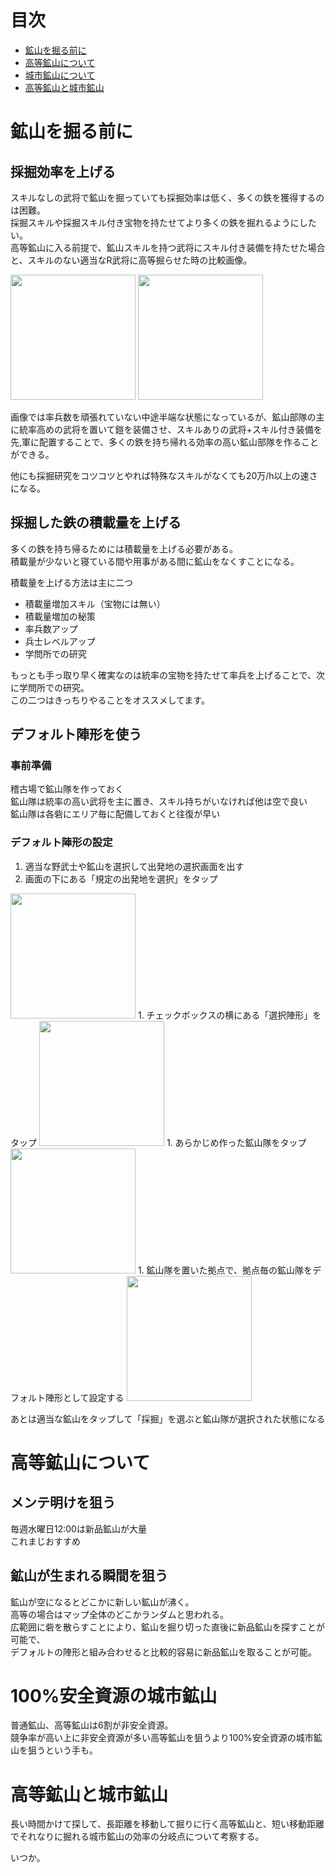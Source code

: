 # 目次

   * [鉱山を掘る前に](#鉱山を掘る前に)
   * [高等鉱山について](#高等鉱山について)
   * [城市鉱山について](#城市鉱山について)
   * [高等鉱山と城市鉱山](#高等鉱山と城市鉱山)


# 鉱山を掘る前に

## 採掘効率を上げる

スキルなしの武将で鉱山を掘っていても採掘効率は低く、多くの鉄を獲得するのは困難。  
採掘スキルや採掘スキル付き宝物を持たせてより多くの鉄を掘れるようにしたい。  
高等鉱山に入る前提で、鉱山スキルを持つ武将にスキル付き装備を持たせた場合と、スキルのない適当なR武将に高等掘らせた時の比較画像。  

<img src="./mine_non_skill.png" width="200px"> 
<img src="./mine_skill.png" width="200px"> 

画像では率兵数を頑張れていない中途半端な状態になっているが、鉱山部隊の主に統率高めの武将を置いて鎧を装備させ、スキルありの武将+スキル付き装備を先,軍に配置することで、多くの鉄を持ち帰れる効率の高い鉱山部隊を作ることができる。  

他にも採掘研究をコツコツとやれば特殊なスキルがなくても20万/h以上の速さになる。  

## 採掘した鉄の積載量を上げる

多くの鉄を持ち帰るためには積載量を上げる必要がある。  
積載量が少ないと寝ている間や用事がある間に鉱山をなくすことになる。  

積載量を上げる方法は主に二つ
- 積載量増加スキル（宝物には無い）
- 積載量増加の秘策
- 率兵数アップ
- 兵士レベルアップ
- 学問所での研究

もっとも手っ取り早く確実なのは統率の宝物を持たせて率兵を上げることで、次に学問所での研究。  
この二つはきっちりやることをオススメしてます。  


## デフォルト陣形を使う

### 事前準備
稽古場で鉱山隊を作っておく  
鉱山隊は統率の高い武将を主に置き、スキル持ちがいなければ他は空で良い  
鉱山隊は各砦にエリア毎に配備しておくと往復が早い  

### デフォルト陣形の設定
1. 適当な野武士や鉱山を選択して出発地の選択画面を出す  
1. 画面の下にある「規定の出発地を選択」をタップ  
<img src="./default_group1.png" width="200px">  
1. チェックボックスの横にある「選択陣形」をタップ  
<img src="./default_group2.png" width="200px">  
1. あらかじめ作った鉱山隊をタップ  
<img src="./default_group3.png" width="200px">  
1. 鉱山隊を置いた拠点で、拠点毎の鉱山隊をデフォルト陣形として設定する  
<img src="./default_group4.png" width="200px">  

あとは適当な鉱山をタップして「採掘」を選ぶと鉱山隊が選択された状態になる


# 高等鉱山について

## メンテ明けを狙う
毎週水曜日12:00は新品鉱山が大量  
これまじおすすめ  

## 鉱山が生まれる瞬間を狙う
鉱山が空になるとどこかに新しい鉱山が沸く。  
高等の場合はマップ全体のどこかランダムと思われる。  
広範囲に砦を散らすことにより、鉱山を掘り切った直後に新品鉱山を探すことが可能で、  
デフォルトの陣形と組み合わせると比較的容易に新品鉱山を取ることが可能。  

# 100%安全資源の城市鉱山

普通鉱山、高等鉱山は6割が非安全資源。  
競争率が高い上に非安全資源が多い高等鉱山を狙うより100%安全資源の城市鉱山を狙うという手も。  

# 高等鉱山と城市鉱山

長い時間かけて探して、長距離を移動して掘りに行く高等鉱山と、短い移動距離でそれなりに掘れる城市鉱山の効率の分岐点について考察する。  

いつか。
